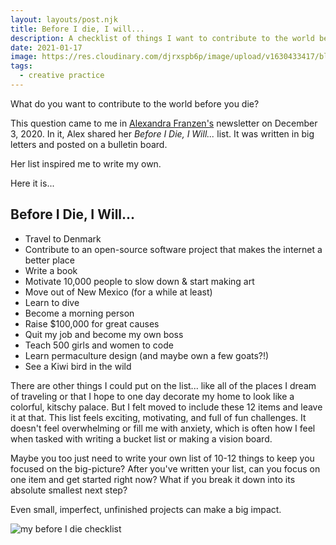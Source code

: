 ```yaml
---
layout: layouts/post.njk
title: Before I die, I will...
description: A checklist of things I want to contribute to the world before I die
date: 2021-01-17
image: https://res.cloudinary.com/djrxspb6p/image/upload/v1630433417/blog/before_i_die/before-i-die-checklist_vbglp0.jpg
tags:
  - creative practice
---
```

What do you want to contribute to the world before you die?

This question came to me in [Alexandra Franzen's](http://www.alexandrafranzen.com/) newsletter on December 3, 2020. In it, Alex shared her *Before I Die, I Will...* list. It was written in big letters and posted on a bulletin board.

Her list inspired me to write my own.

Here it is...

## Before I Die, I Will...

* Travel to Denmark
* Contribute to an open-source software project that makes the internet a better place
* Write a book
* Motivate 10,000 people to slow down & start making art
* Move out of New Mexico (for a while at least)
* Learn to dive
* Become a morning person
* Raise $100,000 for great causes
* Quit my job and become my own boss
* Teach 500 girls and women to code
* Learn permaculture design (and maybe own a few goats?!)
* See a Kiwi bird in the wild

There are other things I could put on the list... like all of the places I dream of traveling or that I hope to one day decorate my home to look like a colorful, kitschy palace. But I felt moved to include these 12 items and leave it at that. This list feels exciting, motivating, and full of fun challenges. It doesn't feel overwhelming or fill me with anxiety, which is often how I feel when tasked with writing a bucket list or making a vision board.

Maybe you too just need to write your own list of 10-12 things to keep you focused on the big-picture? After you've written your list, can you focus on one item and get started right now? What if you break it down into its absolute smallest next step?

Even small, imperfect, unfinished projects can make a big impact.

![my before I die checklist](https://res.cloudinary.com/djrxspb6p/image/upload/v1630433417/blog/before_i_die/before-i-die-checklist_vbglp0.jpg)